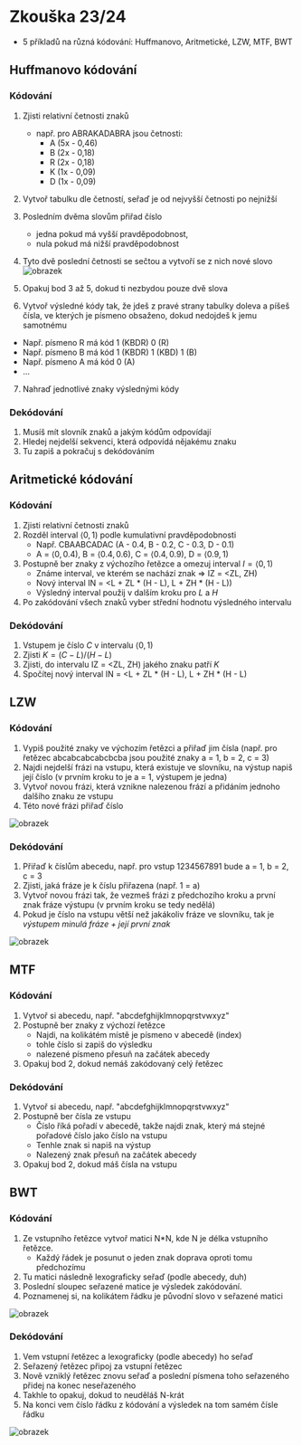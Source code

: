# Zkouška 23/24

- 5 příkladů na různá kódování: Huffmanovo, Aritmetické, LZW, MTF, BWT

## Huffmanovo kódování
### Kódování
1. Zjisti relativní četnosti znaků
   - např. pro ABRAKADABRA jsou četnosti:
     - A (5x - 0,46)
     - B (2x - 0,18)
     - R (2x - 0,18)
     - K (1x - 0,09)
     - D (1x - 0,09)
2. Vytvoř tabulku dle četností, seřaď je od nejvyšší četnosti po nejnižší
3. Posledním dvěma slovům přiřad číslo
    - jedna pokud má vyšší pravděpodobnost,
    - nula pokud má nižší pravděpodobnost
    
4. Tyto dvě poslední četnosti se sečtou a vytvoří se z nich nové slovo
![obrazek](https://github.com/Bahamut731lp/MT/assets/27443880/c05dd349-35f8-4e1c-8120-1a4e2cc71b12)

5. Opakuj bod 3 až 5, dokud ti nezbydou pouze dvě slova
6. Vytvoř výsledné kódy tak, že jdeš z pravé strany tabulky doleva a píšeš čísla, ve kterých je písmeno obsaženo, dokud nedojdeš k jemu samotnému
  - Např. písmeno R má kód 1 (KBDR) 0 (R)
  - Např. písmeno B má kód 1 (KBDR) 1 (KBD) 1 (B)
  - Např. písmeno A má kód 0 (A)
  - ...

7. Nahraď jednotlivé znaky výslednými kódy

### Dekódování
1. Musíš mít slovník znaků a jakým kódům odpovídají
2. Hledej nejdelší sekvenci, která odpovídá nějakému znaku
3. Tu zapiš a pokračuj s dekódováním

## Aritmetické kódování
### Kódování
1. Zjisti relativní četnosti znaků
2. Rozděl interval $\left<0,1\right)$ podle kumulativní pravděpodobnosti
   - Např. CBAABCADAC (A - 0.4, B - 0.2, C - 0.3, D - 0.1)
   - A = $\left<0, 0.4\right)$, B = $\left<0.4, 0.6\right)$, C = $\left<0.4, 0.9\right)$, D = $\left<0.9, 1\right)$
3. Postupně ber znaky z výchozího řetězce a omezuj interval $I = \left<0, 1\right)$
   - Známe interval, ve kterém se nachází znak => IZ = <ZL, ZH)
   - Nový interval IN = <L + ZL * (H - L), L + ZH * (H - L))
   - Výsledný interval použij v dalším kroku pro $L$ a $H$
5. Po zakódování všech znaků vyber střední hodnotu výsledného intervalu

### Dekódování
1. Vstupem je číslo $C$ v intervalu $\left<0, 1\right)$
2. Zjisti $K = (C - L) / (H - L)$
3. Zjisti, do intervalu IZ = <ZL, ZH) jakého znaku patří $K$
4. Spočítej nový interval IN = <L + ZL * (H - L), L + ZH * (H - L)

## LZW
### Kódování
1. Vypiš použité znaky ve výchozím řetězci a přiřaď jim čísla (např. pro řetězec abcabcabcabcbcba jsou použité znaky a = 1, b = 2, c = 3)
2. Najdi nejdelší frázi na vstupu, která existuje ve slovníku, na výstup napiš její číslo (v prvním kroku to je a = 1, výstupem je jedna)
3. Vytvoř novou frázi, která vznikne nalezenou frází a přidáním jednoho dalšího znaku ze vstupu
4. Této nové frázi přiřaď číslo

![obrazek](https://github.com/Bahamut731lp/MT/assets/27443880/b5d66417-ae57-4190-9282-db2dfd1009ed)

### Dekódování
1. Přiřaď k číslům abecedu, např. pro vstup 1234567891 bude a = 1, b = 2, c = 3
2. Zjisti, jaká fráze je k číslu přiřazena (např. 1 = a)
3. Vytvoř novou frázi tak, že vezmeš frázi z předchozího kroku a první znak fráze výstupu (v prvním kroku se tedy nedělá)
4. Pokud je číslo na vstupu větší než jakákoliv fráze ve slovníku, tak je *výstupem minulá fráze + její první znak*

![obrazek](https://github.com/Bahamut731lp/MT/assets/27443880/94248eea-cba1-4ebf-93f1-f03cde8f45c7)

## MTF
### Kódování
1. Vytvoř si abecedu, např. "abcdefghijklmnopqrstvwxyz"
2. Postupně ber znaky z výchozí řetězce
   - Najdi, na kolikátém místě je písmeno v abecedě (index)
   - tohle číslo si zapiš do výsledku
   - nalezené písmeno přesuň na začátek abecedy
3. Opakuj bod 2, dokud nemáš zakódovaný celý řetězec

### Dekódování
1. Vytvoř si abecedu, např. "abcdefghijklmnopqrstvwxyz"
2. Postupně ber čísla ze vstupu
   - Číslo říká pořadí v abecedě, takže najdi znak, který má stejné pořadové číslo jako číslo na vstupu
   - Tenhle znak si napiš na výstup
   - Nalezený znak přesuň na začátek abecedy
3. Opakuj bod 2, dokud máš čísla na vstupu

## BWT
### Kódování
1. Ze vstupního řetězce vytvoř matici N*N, kde N je délka vstupního řetězce.
   - Každý řádek je posunut o jeden znak doprava oproti tomu předchozímu
2. Tu matici následně lexograficky seřaď (podle abecedy, duh)
3. Poslední sloupec seřazené matice je výsledek zakódování.
4. Poznamenej si, na kolikátem řádku je původní slovo v seřazené matici

![obrazek](https://github.com/Bahamut731lp/MT/assets/27443880/5296948b-38d0-4aa2-b619-828e2b04d7bb)

### Dekódování
1. Vem vstupní řetězec a lexograficky (podle abecedy) ho seřaď
2. Seřazený řetězec připoj za vstupní řetězec
3. Nově vzniklý řetězec znovu seřaď a poslední písmena toho seřazeného přidej na konec neseřazeného
4. Takhle to opakuj, dokud to neuděláš N-krát
5. Na konci vem číslo řádku z kódování a výsledek na tom samém čísle řádku

![obrazek](https://github.com/Bahamut731lp/MT/assets/27443880/d0ee10ec-5b51-4c26-bc9a-fa8ea39f40a3)
